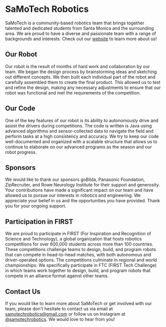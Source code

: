 # SaMoTech Robotics

<!-- ![SaMoTech Team](https://samotechrobotics.com/images/team.jpg) -->

SaMoTech is a community-based robotics team that brings together talented and dedicated students from Santa Monica and the surrounding area. We are proud to have a diverse and passionate team with a range of backgrounds and interests. Check out our [website](https://samotechrobotics.weebly.com/) to learn more about us!

## Our Robot

Our robot is the result of months of hard work and collaboration by our team. We began the design process by brainstorming ideas and sketching out different concepts. We then built each individual part of the robot and carefully assembled them to create the final product. This allowed us to test and refine the design, making any necessary adjustments to ensure that our robot was functional and met the requirements of the competition.

<!-- ![SaMoTech Robot](https://samotechrobotics.com/images/robot.jpg) -->

## Our Code

One of the key features of our robot is its ability to autonomously drive and assist the drivers during competitions. The code is written is Java using advanced algorithms and sensor-collected data to navigate the field and perform tasks at a high consistency and accuracy. We try to keep our code well-documented and organized with a scalable structure that allows us to continue to elaborate on our advanced programs as the season and our robot progress.

## Sponsors

We would like to thank our sponsors goBilda, Panasonic Foundation, ZipRecruiter, and Rowe Neurology Institute for their support and generosity. Your contributions have made a significant impact on our team and have allowed us to pursue our interests in robotics and engineering. We appreciate your belief in us and the opportunities you have provided. Thank you for your ongoing support.

## Participation in FIRST

We are proud to participate in FIRST (For Inspiration and Recognition of Science and Technology), a global organization that hosts robotics competitions for over 600,000 students across more than 100 countries. These competitions challenge teams to design, build, and program robots that can compete in head-to-head matches, with both autonomous and driver-operated options. The competitions culminate in regional and world championships. We specifically participate in FTC (FIRST Tech Challenge) in which teams work together to design, build, and program robots that compete in an alliance format against other teams.

## Contact Us

If you would like to learn more about SaMoTech or get involved with our team, please don't hesitate to contact us via email at [samotechrobotics@gmail.com](mailto:samotechrobotics@gmail.com) or follow us on Instagram at [@samotechrobotics](https://www.instagram.com/samotechrobotics/). We would love to hear from you!
